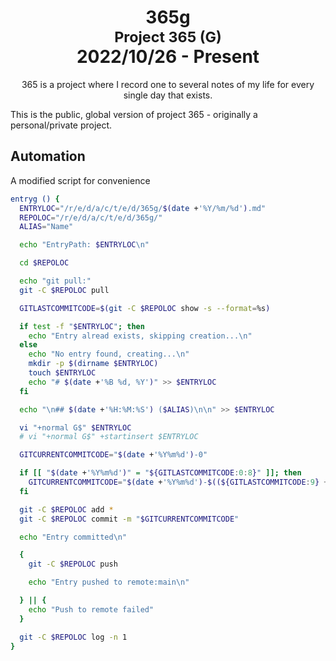 <h1 align="center">365g<br><sup>Project 365 (G)</sup><br>2022/10/26 - Present</h1>
<p align="center">365 is a project where I record one to several notes of my life for every single day that exists.</p>

This is the public, global version of project 365 - originally a personal/private project.

## Automation

A modified script for convenience

```bash
entryg () {
  ENTRYLOC="/r/e/d/a/c/t/e/d/365g/$(date +'%Y/%m/%d').md"
  REPOLOC="/r/e/d/a/c/t/e/d/365g/"
  ALIAS="Name"

  echo "EntryPath: $ENTRYLOC\n"

  cd $REPOLOC

  echo "git pull:"
  git -C $REPOLOC pull

  GITLASTCOMMITCODE=$(git -C $REPOLOC show -s --format=%s)

  if test -f "$ENTRYLOC"; then
    echo "Entry alread exists, skipping creation...\n"
  else
    echo "No entry found, creating...\n"
    mkdir -p $(dirname $ENTRYLOC)
    touch $ENTRYLOC
    echo "# $(date +'%B %d, %Y')" >> $ENTRYLOC
  fi

  echo "\n## $(date +'%H:%M:%S') ($ALIAS)\n\n" >> $ENTRYLOC

  vi "+normal G$" $ENTRYLOC
  # vi "+normal G$" +startinsert $ENTRYLOC

  GITCURRENTCOMMITCODE="$(date +'%Y%m%d')-0"

  if [[ "$(date +'%Y%m%d')" = "${GITLASTCOMMITCODE:0:8}" ]]; then
    GITCURRENTCOMMITCODE="$(date +'%Y%m%d')-$((${GITLASTCOMMITCODE:9} + 1))"
  fi

  git -C $REPOLOC add *
  git -C $REPOLOC commit -m "$GITCURRENTCOMMITCODE"

  echo "Entry committed\n"

  {
    git -C $REPOLOC push

    echo "Entry pushed to remote:main\n"

  } || {
    echo "Push to remote failed"
  }

  git -C $REPOLOC log -n 1
}
```
